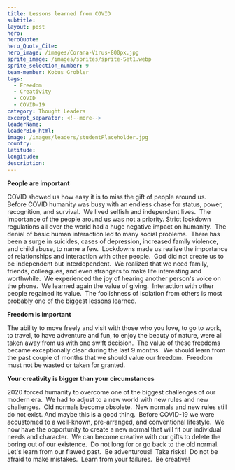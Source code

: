 ```yaml
---
title: Lessons learned from COVID
subtitle:
layout: post
hero:
heroQuote:
hero_Quote_Cite:
hero_image: /images/Corana-Virus-800px.jpg
sprite_image: /images/sprites/sprite-Set1.webp
sprite_selection_number: 9
team-member: Kobus Grobler
tags:
  - Freedom
  - Creativity
  - COVID
  - COVID-19
category: Thought Leaders
excerpt_separator: <!--more-->
leaderName:
leaderBio_html:
image: /images/leaders/studentPlaceholder.jpg
country:
latitude:
longitude:
description:
---
```


**People are important**

COVID showed us how easy it is to miss the gift of people around us.&nbsp; Before COVID humanity was busy with an endless chase for status, power, recognition, and survival.&nbsp; We lived selfish and independent lives.&nbsp; The importance of the people around us was not a priority. Strict lockdown regulations all over the world had a huge negative impact on humanity.&nbsp; The denial of basic human interaction led to many social problems.&nbsp; There has been a surge in suicides, cases of depression, increased family violence, and child abuse, to name a few.&nbsp; Lockdowns made us realize the importance of relationships and interaction with other people.&nbsp; God did not create us to be independent but interdependent.&nbsp; We realized that we need family, friends, colleagues, and even strangers to make life interesting and worthwhile.&nbsp; We experienced the joy of hearing another person's voice on the phone.&nbsp; We learned again the value of giving.&nbsp; Interaction with other people regained its value.&nbsp; The foolishness of isolation from others is most probably one of the biggest lessons learned.&nbsp;

**Freedom is important**

The ability to move freely and visit with those who you love, to go to work, to travel, to have adventure and fun, to enjoy the beauty of nature, were all taken away from us with one swift decision.&nbsp; The value of these freedoms became exceptionally clear during the last 9 months.&nbsp; We should learn from the past couple of months that we should value our freedom.&nbsp; Freedom must not be wasted or taken for granted.

**Your creativity is bigger than your circumstances**

2020 forced humanity to overcome one of the biggest challenges of our modern era.&nbsp; We had to adjust to a new world with new rules and new challenges.&nbsp; Old normals become obsolete.&nbsp; New normals and new rules still do not exist. And maybe this is a good thing.&nbsp; Before COVID-19 we were accustomed to a well-known, pre-arranged, and conventional lifestyle.&nbsp; We now have the opportunity to create a new normal that will fit our individual needs and character.&nbsp; We can become creative with our gifts to delete the boring out of our existence.&nbsp; Do not long for or go back to the old normal.&nbsp; Let's learn from our flawed past.&nbsp; Be adventurous\!&nbsp; Take risks\!&nbsp; Do not be afraid to make mistakes.&nbsp; Learn from your failures.&nbsp; Be creative\!